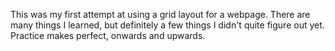 This was my first attempt at using a grid layout for a webpage.  There are many things I learned, but definitely a few things I didn't quite figure out yet.  Practice makes perfect, onwards and upwards.